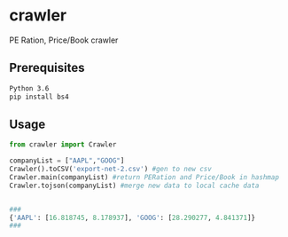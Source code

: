# crawler

PE Ration, Price/Book crawler

## Prerequisites



```bash
Python 3.6
pip install bs4
```

## Usage

```python
from crawler import Crawler

companyList = ["AAPL","GOOG"]
Crawler().toCSV('export-net-2.csv') #gen to new csv
Crawler.main(companyList) #return PERation and Price/Book in hashmap
Crawler.tojson(companyList) #merge new data to local cache data


###
{'AAPL': [16.818745, 8.178937], 'GOOG': [28.290277, 4.841371]}
###
```
